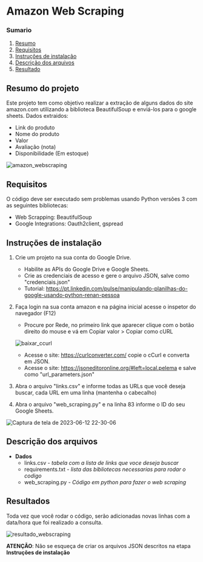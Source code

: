 # Amazon Web Scraping

### Sumario

1. [Resumo](#brief)
2. [Requisitos](#requirements)
3. [Instruções de instalação](#installation)
4. [Descrição dos arquivos](#files)
5. [Resultado](#results)

## Resumo do projeto <a name="brief"></a>

Este projeto tem como objetivo realizar a extração de alguns dados do site amazon.com utilizando a biblioteca BeautifulSoup e enviá-los para o google sheets. Dados extraidos:
  - Link do produto
  - Nome do produto
  - Valor
  - Avaliação (nota)
  - Disponibilidade (Em estoque)

![amazon_webscraping](https://github.com/matsuch/amazon-web_scraping/assets/77889112/1e037e70-9351-46ab-b8ab-6b66185d8685)

## Requisitos <a name="requirements"></a>

O código deve ser executado sem problemas usando Python versões 3 com as seguintes bibliotecas: 
  - Web Scrapping: BeautifulSoup
  - Google Integrations: Oauth2client, gspread

## Instruções de instalação <a name="installation"></a>

1. Crie um projeto na sua conta do Google Drive.

    - Habilite as APIs do Google Drive e Google Sheets.
    - Crie as credenciais de acesso e gere o arquivo JSON, salve como "credenciais.json"
    - Tutorial: https://pt.linkedin.com/pulse/manipulando-planilhas-do-google-usando-python-renan-pessoa

2. Faça login na sua conta amazon e na página inicial acesse o inspetor do navegador (F12)

    - Procure por Rede, no primeiro link que aparecer clique com o botão direito do mouse e vá em Copiar valor > Copiar como cURL

    ![baixar_ccurl](https://github.com/matsuch/amazon-web_scraping/assets/77889112/86f86e1d-4599-4835-bf0d-d06dfc50cbb2)

    - Acesse o site: https://curlconverter.com/ copie o cCurl e converta em JSON.
    - Acesse o site: https://jsoneditoronline.org/#left=local.pelema e salve como "url_parameters.json"

3. Abra o arquivo "links.csv" e informe todas as URLs que você deseja buscar, cada URL em uma linha (mantenha o cabecalho)

4. Abra o arquivo "web_scraping.py" e na linha 83 informe o ID do seu Google Sheets.

![Captura de tela de 2023-06-12 22-30-06](https://github.com/matsuch/amazon-web_scraping/assets/77889112/97046eb7-4d73-46e0-ab88-5fbbb8607c45)

## Descrição dos arquivos <a name="files"></a>

- **Dados**
  - links.csv - *tabela com a lista de links que voce deseja buscar*
  - requirements.txt - *lista das bibliotecas necessarias para rodar o codigo*
  - web_scraping.py - *Código em python para fazer o web scraping*

## Resultados <a name="results"></a>

Toda vez que você rodar o código, serão adicionadas novas linhas com a data/hora que foi realizado a consulta.

![resultado_webscraping](https://github.com/matsuch/amazon-web_scraping/assets/77889112/1997445e-0464-4c45-a2f9-b245226ff5a2)

**ATENÇÃO**: Não se esqueça de criar os arquivos JSON descritos na etapa **Instruções de instalação**
